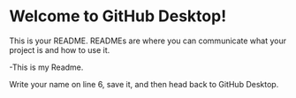 # Welcome to GitHub Desktop!

This is your README. READMEs are where you can communicate what your project is and how to use it.

-This is my Readme.

Write your name on line 6, save it, and then head back to GitHub Desktop.
